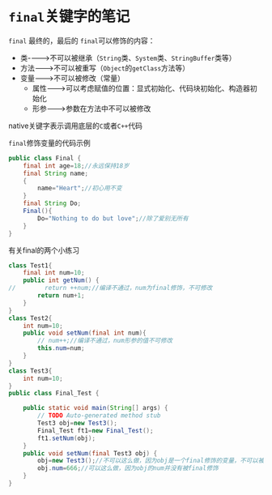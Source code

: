 # `final`关键字的笔记

`final` 最终的，最后的
`final`可以修饰的内容：

- 类---->不可以被继承（`String`类、`System`类、`StringBuffer`类等）
- 方法--->不可以被重写（`Object`的`getClass`方法等）
- 变量--->不可以被修改（常量）
  - 属性--->可以考虑赋值的位置：显式初始化、代码块初始化、构造器初始化
  - 形参--->参数在方法中不可以被修改

native关键字表示调用底层的`C`或者`C++`代码

`final`修饰变量的代码示例

```Java
public class Final {
    final int age=18;//永远保持18岁
    final String name;
    {
        name="Heart";//初心用不变
    }
    final String Do;
    Final(){
        Do="Nothing to do but love";//除了爱别无所有
    }
}
```

有关final的两个小练习

```Java
class Test1{
    final int num=10;
    public int getNum() {
//        return ++num;//编译不通过，num为final修饰，不可修改
        return num+1;
    }
}
class Test2{
    int num=10;
    public void setNum(final int num){
        // num++;//编译不通过，num形参的值不可修改
        this.num=num;
    }
}
class Test3{
    int num=10;
}
public class Final_Test {

    public static void main(String[] args) {
        // TODO Auto-generated method stub
        Test3 obj=new Test3();
        Final_Test ft1=new Final_Test();
        ft1.setNum(obj);
    }
    public void setNum(final Test3 obj) {
        obj=new Test3();//不可以这么做，因为obj是一个final修饰的变量，不可以被更改
        obj.num=666;//可以这么做，因为obj的num并没有被final修饰
    }
}
```
